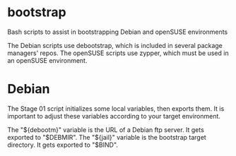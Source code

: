 # bootstrap
Bash scripts to assist in bootstrapping Debian and openSUSE environments

The Debian scripts use debootstrap, which is included in several package managers' repos. 
The openSUSE scripts use zypper, which must be used in an openSUSE environment.

# Debian

The Stage 01 script initializes some local variables, then exports them.
It is important to adjust these variables according to your target environment.

The "${debootm}" variable is the URL of a Debian ftp server. It gets exported to "$DEBMIR".
The "${jail}" variable is the bootstrap target directory. It gets exported to "$BIND".

